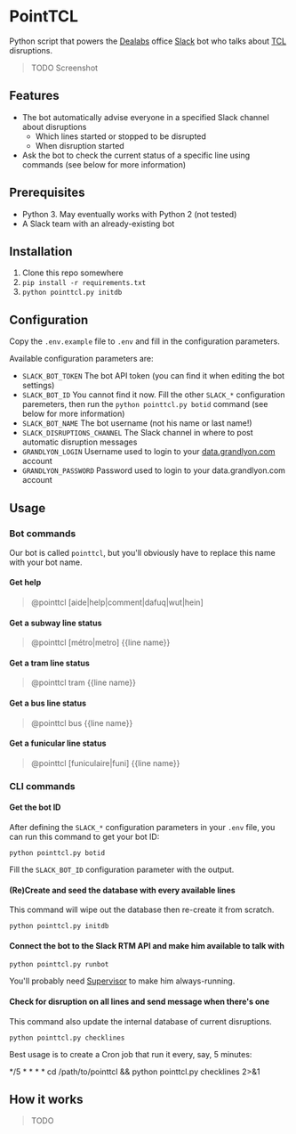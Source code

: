# PointTCL

Python script that powers the [Dealabs](https://www.dealabs.com/) office [Slack](https://slack.com/) bot who talks about
[TCL](http://www.tcl.fr/) disruptions.

> TODO Screenshot

## Features

  - The bot automatically advise everyone in a specified Slack channel about disruptions
    - Which lines started or stopped to be disrupted
    - When disruption started
  - Ask the bot to check the current status of a specific line using commands (see below for more information)

## Prerequisites

  - Python 3. May eventually works with Python 2 (not tested)
  - A Slack team with an already-existing bot

## Installation

  1. Clone this repo somewhere
  2. `pip install -r requirements.txt`
  3. `python pointtcl.py initdb`

## Configuration

Copy the `.env.example` file to `.env` and fill in the configuration parameters.

Available configuration parameters are:

  - `SLACK_BOT_TOKEN` The bot API token (you can find it when editing the bot settings)
  - `SLACK_BOT_ID` You cannot find it now. Fill the other `SLACK_*` configuration paremeters, then run the `python pointtcl.py botid` command (see below for more information)
  - `SLACK_BOT_NAME` The bot username (not his name or last name!)
  - `SLACK_DISRUPTIONS_CHANNEL` The Slack channel in where to post automatic disruption messages
  - `GRANDLYON_LOGIN` Username used to login to your [data.grandlyon.com](data.grandlyon.com) account
  - `GRANDLYON_PASSWORD` Password used to login to your data.grandlyon.com account

## Usage

### Bot commands

Our bot is called `pointtcl`, but you'll obviously have to replace this name with your bot name.

#### Get help

> @pointtcl [aide|help|comment|dafuq|wut|hein]

#### Get a subway line status

> @pointtcl [métro|metro] {{line name}}

#### Get a tram line status

> @pointtcl tram {{line name}}

#### Get a bus line status

> @pointtcl bus {{line name}}

#### Get a funicular line status

> @pointtcl [funiculaire|funi] {{line name}}

### CLI commands

#### Get the bot ID

After defining the `SLACK_*` configuration parameters in your `.env` file, you can run this command to get your bot ID:

```
python pointtcl.py botid
```

Fill the `SLACK_BOT_ID` configuration parameter with the output.

#### (Re)Create and seed the database with every available lines

This command will wipe out the database then re-create it from scratch.

```
python pointtcl.py initdb
```

#### Connect the bot to the Slack RTM API and make him available to talk with

```
python pointtcl.py runbot
```

You'll probably need [Supervisor](http://supervisord.org/) to make him always-running.

#### Check for disruption on all lines and send message when there's one

This command also update the internal database of current disruptions.

```
python pointtcl.py checklines
```

Best usage is to create a Cron job that run it every, say, 5 minutes:

*/5 * * * * cd /path/to/pointtcl && python pointtcl.py checklines 2>&1

## How it works

> TODO
